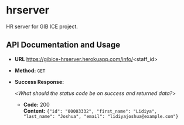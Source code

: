 # hrserver
HR server for GIB ICE project.

**API Documentation and Usage**
----

* **URL**
  https://gibice-hrserver.herokuapp.com/info/<staff_id>

* **Method:**
  `GET` 
  

* **Success Response:**
  
  <_What should the status code be on success and returned data?_>

  * **Code:** 200 <br />
    **Content:** `{"id": "00003332", "first_name": "Lidiya", "last_name": "Joshua", "email": "lidiyajoshua@example.com"}`
